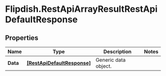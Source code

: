 # Flipdish.RestApiArrayResultRestApiDefaultResponse

## Properties
Name | Type | Description | Notes
------------ | ------------- | ------------- | -------------
**Data** | [**[RestApiDefaultResponse]**](RestApiDefaultResponse.md) | Generic data object. | 


